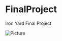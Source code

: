 FinalProject
============

Iron Yard Final Project


![Picture](https://travis-ci.org/Charlie610790/FinalProject.svg?branch=master)
